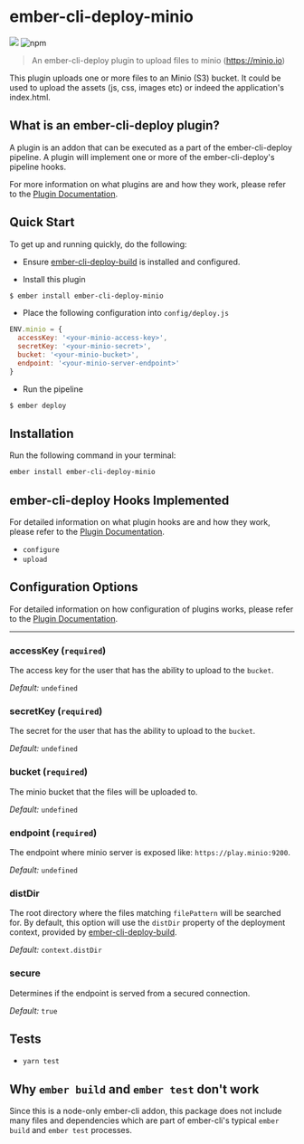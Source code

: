 # ember-cli-deploy-minio

[![](https://ember-cli-deploy.github.io/ember-cli-deploy-version-badges/plugins/ember-cli-deploy-minio.svg)](http://ember-cli-deploy.github.io/ember-cli-deploy-version-badges/)
![npm](https://img.shields.io/npm/v/ember-cli-deploy-minio.svg)

> An ember-cli-deploy plugin to upload files to minio (https://minio.io)

This plugin uploads one or more files to an Minio (S3) bucket. It could be used to upload the assets (js, css, images etc) or indeed the application's index.html.

## What is an ember-cli-deploy plugin?

A plugin is an addon that can be executed as a part of the ember-cli-deploy pipeline. A plugin will implement one or more of the ember-cli-deploy's pipeline hooks.

For more information on what plugins are and how they work, please refer to the [Plugin Documentation][1].

## Quick Start

To get up and running quickly, do the following:

- Ensure [ember-cli-deploy-build][2] is installed and configured.

- Install this plugin

```bash
$ ember install ember-cli-deploy-minio
```

- Place the following configuration into `config/deploy.js`

```javascript
ENV.minio = {
  accessKey: '<your-minio-access-key>',
  secretKey: '<your-minio-secret>',
  bucket: '<your-minio-bucket>',
  endpoint: '<your-minio-server-endpoint>'
}
```

- Run the pipeline

```bash
$ ember deploy
```

## Installation
Run the following command in your terminal:

```bash
ember install ember-cli-deploy-minio
```

## ember-cli-deploy Hooks Implemented

For detailed information on what plugin hooks are and how they work, please refer to the [Plugin Documentation][1].

- `configure`
- `upload`

## Configuration Options

For detailed information on how configuration of plugins works, please refer to the [Plugin Documentation][1].

<hr/>

### accessKey (`required`)

The access key for the user that has the ability to upload to the `bucket`.

*Default:* `undefined`

### secretKey (`required`)

The secret for the user that has the ability to upload to the `bucket`. 

*Default:* `undefined`

### bucket (`required`)

The minio bucket that the files will be uploaded to.

*Default:* `undefined`

### endpoint (`required`)

The endpoint where minio server is exposed like: `https://play.minio:9200`.

*Default:* `undefined`

### distDir

The root directory where the files matching `filePattern` will be searched for. By default, this option will use the `distDir` property of the deployment context, provided by [ember-cli-deploy-build][2].

*Default:* `context.distDir`

### secure

Determines if the endpoint is served from a secured connection.

*Default:* `true`

## Tests

* `yarn test`

## Why `ember build` and `ember test` don't work

Since this is a node-only ember-cli addon, this package does not include many files and dependencies which are part of ember-cli's typical `ember build` and `ember test` processes.

[1]: http://ember-cli-deploy.com/plugins/ "Plugin Documentation"
[2]: https://github.com/ember-cli-deploy/ember-cli-deploy-build "ember-cli-deploy-build"
[3]: https://github.com/ember-cli-deploy/ember-cli-deploy-gzip "ember-cli-deploy-gzip"
